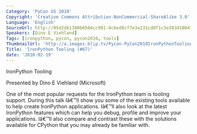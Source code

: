 ```yaml
---
Category: 'PyCon US 2010'
Copyright: 'Creative Commons Attribution-NonCommercial-ShareAlike 3.0'
Language: 'English'
SourceUrl: http://05d2db1380b6504cc981-8cbed8cf7e3a131cd8f1c3e383d10041.r93.cf2.rackcdn.com/pycon-us-2010/319_ironpython-tooling-67.m4v
Speakers: [Dino E Viehland]
Tags: [ironpython, pycon, pycon2010, tools]
ThumbnailUrl: 'http://a.images.blip.tv/Pycon-PyCon2010IronPythonTooling67763.png'
Title: 'IronPython Tooling (#67)'
date: '2010-02-19'
---
```

IronPython Tooling

  
Presented by Dino E Viehland (Microsoft)

  
One of the most popular requests for the IronPython team is tooling support.
During this talk Iâ€™ll show you some of the existing tools available to help
create IronPython applications. Iâ€™ll also look at the latest IronPython
features which can help you debug, profile and improve your applications.
Iâ€™ll also compare and contrast these with the solutions available for
CPython that you may already be familiar with.


